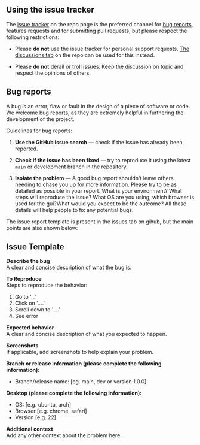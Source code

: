 ## Using the issue tracker

The [issue tracker](https://github.com/RI-SE/ATOS/issues) on the repo page is the preferred channel for [bug reports](#bugs),
features requests and for submitting pull
requests, but please respect the following restrictions:

* Please **do not** use the issue tracker for personal support requests. [The discussions tab](https://github.com/RI-SE/ATOS/discussions) on the repo can be used for this instead. 

* Please **do not** derail or troll issues. Keep the discussion on topic and
  respect the opinions of others.


<a name="bugs"></a>
## Bug reports

A bug is an error, flaw or fault in the design of a piece of software or code.
We welcome bug reports, as they are extremely helpful in furthering the development of the project.

Guidelines for bug reports:

1. **Use the GitHub issue search** &mdash; check if the issue has already been
   reported.

2. **Check if the issue has been fixed** &mdash; try to reproduce it using the
   latest `main` or development branch in the repository.

3. **Isolate the problem** &mdash;
A good bug report shouldn't leave others needing to chase you up for more
information. Please try to be as detailed as possible in your report. What is
your environment? What steps will reproduce the issue? What OS are you using, which
browser is used for the gui?What would you expect to be the outcome? All these
details will help people to fix any potential bugs.

The issue report template is present in the issues tab on gihub, but the main points are also shown below:

## Issue Template

**Describe the bug**<br />
A clear and concise description of what the bug is.
 
**To Reproduce**<br />
Steps to reproduce the behavior:<br />
1. Go to '...'<br />
2. Click on '....'<br />
3. Scroll down to '....'<br />
4. See error<br />

**Expected behavior**<br />
A clear and concise description of what you expected to happen.
 
**Screenshots**<br />
If applicable, add screenshots to help explain your problem.

**Branch or release information (please complete the following information):**<br />
 - Branch/release name: [eg. main, dev or version 1.0.0]
 
**Desktop (please complete the following information):**<br />
 - OS: [e.g. ubuntu, arch]<br />
 - Browser [e.g. chrome, safari]<br />
 - Version [e.g. 22]<br />

**Additional context**<br />
 Add any other context about the problem here.




